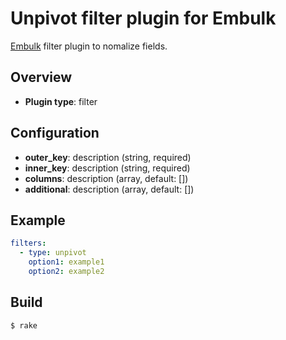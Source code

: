 # Unpivot filter plugin for Embulk

[Embulk](https://github.com/embulk/embulk/) filter plugin to nomalize fields.

## Overview

* **Plugin type**: filter

## Configuration

- **outer_key**: description (string, required)
- **inner_key**: description (string, required)
- **columns**: description (array, default: [])
- **additional**: description (array, default: [])

## Example

```yaml
filters:
  - type: unpivot
    option1: example1
    option2: example2
```


## Build

```
$ rake
```
